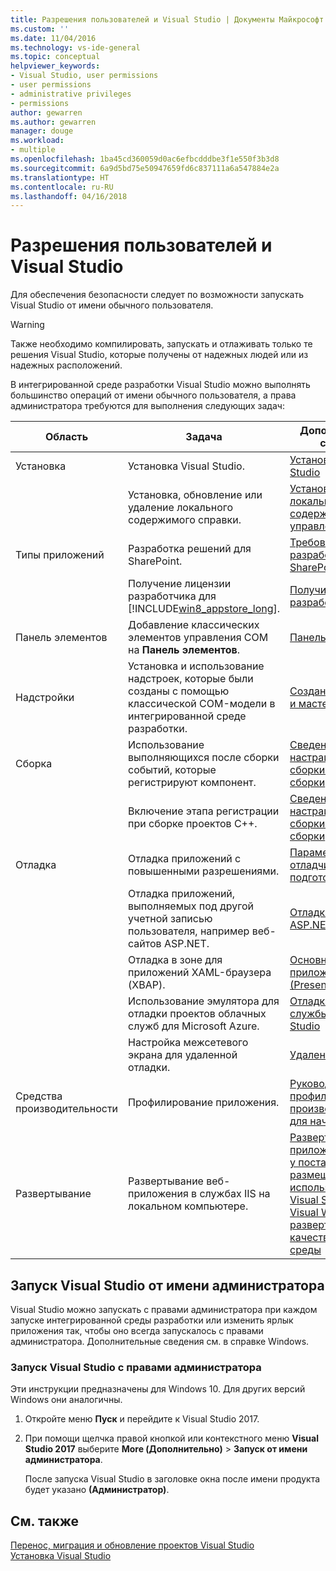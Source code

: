 ```yaml
---
title: Разрешения пользователей и Visual Studio | Документы Майкрософт
ms.custom: ''
ms.date: 11/04/2016
ms.technology: vs-ide-general
ms.topic: conceptual
helpviewer_keywords:
- Visual Studio, user permissions
- user permissions
- administrative privileges
- permissions
author: gewarren
ms.author: gewarren
manager: douge
ms.workload:
- multiple
ms.openlocfilehash: 1ba45cd360059d0ac6efbcdddbe3f1e550f3b3d8
ms.sourcegitcommit: 6a9d5bd75e50947659fd6c837111a6a547884e2a
ms.translationtype: HT
ms.contentlocale: ru-RU
ms.lasthandoff: 04/16/2018
---
```

# <a name="user-permissions-and-visual-studio"></a>Разрешения пользователей и Visual Studio

Для обеспечения безопасности следует по возможности запускать Visual Studio от имени обычного пользователя.

> [!WARNING]
> Также необходимо компилировать, запускать и отлаживать только те решения Visual Studio, которые получены от надежных людей или из надежных расположений.

В интегрированной среде разработки Visual Studio можно выполнять большинство операций от имени обычного пользователя, а права администратора требуются для выполнения следующих задач:

|Область|Задача|Дополнительные сведения|  
|----------|----------|--------------------------|  
|Установка|Установка Visual Studio.|[Установка Visual Studio](../install/install-visual-studio.md)|  
||Установка, обновление или удаление локального содержимого справки.|[Установка локального содержимого и управление им](../ide/install-and-manage-local-content.md)|  
|Типы приложений|Разработка решений для SharePoint.|[Требования по разработке решений SharePoint](/office-dev/office-dev/requirements-for-developing-sharepoint-solutions)|  
||Получение лицензии разработчика для [!INCLUDE[win8_appstore_long](../debugger/includes/win8_appstore_long_md.md)].|[Получить лицензию разработчика](http://go.microsoft.com/fwlink/?LinkID=241313)|  
|Панель элементов|Добавление классических элементов управления COM на **Панель элементов**.|[Панель элементов](../ide/reference/toolbox.md)|  
|Надстройки|Установка и использование надстроек, которые были созданы с помощью классической COM-модели в интегрированной среде разработки.|[Создание надстроек и мастеров](http://msdn.microsoft.com/Library/c5a47c21-6668-4de3-898d-afa969317e73)|  
|Сборка|Использование выполняющихся после сборки событий, которые регистрируют компонент.|[Сведения об этапах настраиваемой сборки и событиях сборки](/cpp/ide/understanding-custom-build-steps-and-build-events)|  
||Включение этапа регистрации при сборке проектов С++.|[Сведения об этапах настраиваемой сборки и событиях сборки](/cpp/ide/understanding-custom-build-steps-and-build-events)|  
|Отладка|Отладка приложений с повышенными разрешениями.|[Параметры отладчика и подготовка](../debugger/debugger-settings-and-preparation.md)|  
||Отладка приложений, выполняемых под другой учетной записью пользователя, например веб-сайтов ASP.NET.|[Отладка приложений ASP.NET и AJAX](../debugger/debugging-aspnet-and-ajax-applications.md)|  
||Отладка в зоне для приложений XAML-браузера (XBAP).|[Основное приложение WPF (PresentationHost.exe)](/dotnet/framework/wpf/app-development/wpf-host-presentationhost-exe)|  
||Использование эмулятора для отладки проектов облачных служб для Microsoft Azure.|[Отладка облачной службы в Visual Studio](http://go.microsoft.com/fwlink/?LinkId=266725)|  
||Настройка межсетевого экрана для удаленной отладки.|[Удаленная отладка](../debugger/remote-debugging.md)|  
|Средства производительности|Профилирование приложения.|[Руководство по профилированию производительности для начинающих](../profiling/beginners-guide-to-performance-profiling.md)|  
|Развертывание|Развертывание веб-приложения в службах IIS на локальном компьютере.|[Развертывание веб-приложения ASP.NET у поставщика услуг размещения с использованием Visual Studio или Visual Web Developer: развертывание в IIS в качестве тестовой среды](http://go.microsoft.com/fwlink/?LinkId=266478)|

## <a name="running-visual-studio-as-an-administrator"></a>Запуск Visual Studio от имени администратора

Visual Studio можно запускать с правами администратора при каждом запуске интегрированной среды разработки или изменить ярлык приложения так, чтобы оно всегда запускалось с правами администратора. Дополнительные сведения см. в справке Windows.

### <a name="to-run-visual-studio-with-administrative-permissions"></a>Запуск Visual Studio с правами администратора

Эти инструкции предназначены для Windows 10. Для других версий Windows они аналогичны.

1. Откройте меню **Пуск** и перейдите к Visual Studio 2017.

1. При помощи щелчка правой кнопкой или контекстного меню **Visual Studio 2017** выберите **More (Дополнительно)** > **Запуск от имени администратора**.

     После запуска Visual Studio в заголовке окна после имени продукта будет указано **(Администратор)**.

## <a name="see-also"></a>См. также

[Перенос, миграция и обновление проектов Visual Studio](../porting/port-migrate-and-upgrade-visual-studio-projects.md)  
[Установка Visual Studio](../install/install-visual-studio.md)
